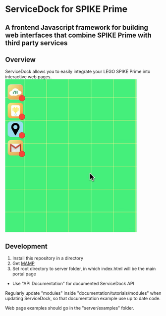 # ServiceDock for SPIKE Prime

## A frontend Javascript framework for building web interfaces that combine SPIKE Prime with third party services

## Overview

ServiceDock allows you to easily integrate your LEGO SPIKE Prime into interactive web pages. 
![Demonstration](./jsdocTemplate/images/servicedockDemo.gif)

## Development
1)  Install this repository in a directory
2) Get [MAMP](https://www.mamp.info)
3)  Set root directory to server folder, in which index.html will be the main portal page
- Use "API Documentation" for documented ServiceDock API

Regularly update "modules" inside "documentation/tutorials/modules" when updating ServiceDock, so that documentation example use up to date code.

Web page examples should go in the "server/examples" folder.
